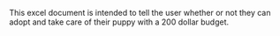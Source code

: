This excel document is intended to tell the user whether or not they can adopt and take care of their puppy with a 200 dollar budget.
